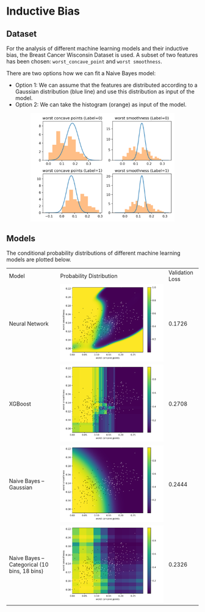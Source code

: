 # Inductive Bias


## Dataset
For the analysis of different machine learning models and their inductive bias, the Breast Cancer Wisconsin Dataset is used. A subset of two features has been chosen: `worst_concave_point` and `worst smoothness`.

There are two options how we can fit a Naive Bayes model:
* Option 1: We can assume that the features are distributed according to a Gaussian distribution (blue line) and use this distribution as input of the model.
* Option 2: We can take the histogram (orange) as input of the model. 

<p align="center">
<img src="images/histograms.png" width="75%">
</p>


## Models
The conditional probability distributions of different machine learning models are plotted below.
<table>
<tr>
    <td>Model</td>
    <td>Probability Distribution</td>
    <td>Validation Loss</td>
</tr>
<tr>
    <td>Neural Network</td>
    <td><img src="images/neural-network.png" style="width: 100%;"></td>
    <td>0.1726</td>
</tr>
<tr>
    <td>XGBoost</td>
    <td><img src="images/xgboost.png" style="width: 100%;"></td>
    <td>0.2708</td>
</tr>
<tr>
    <td>Naive Bayes – Gaussian</td>
    <td><img src="images/naive-bayes-gaussian.png" style="width: 100%;"></td>
    <td>0.2444</td>
</tr>
<tr>
    <td>Naive Bayes – Categorical (10 bins, 18 bins)</td>
    <td><img src="images/naive-bayes-categorical.png" style="width: 100%;"></td>
    <td>0.2326</td>
</tr>
</table>


